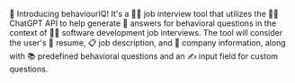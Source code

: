 🌟 Introducing behaviourIQ! It's a 💼🔧 job interview tool that utilizes the 🧠💬 ChatGPT API to help generate 📝 answers for behavioral questions in the context of 👩‍💻 software development job interviews. The tool will consider the user's 📄 resume, 📋 job description, and 🏢 company information, along with 📚 predefined behavioral questions and an ✍️ input field for custom questions. 